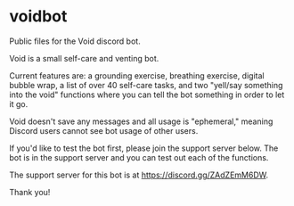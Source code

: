 # voidbot

Public files for the Void discord bot.

Void is a small self-care and venting bot.

Current features are: a grounding exercise, breathing exercise, digital bubble wrap, a list of over 40 self-care tasks, and two "yell/say something into the void" functions where you can tell the bot something in order to let it go.

Void doesn't save any messages and all usage is "ephemeral," meaning Discord users cannot see bot usage of other users.

If you'd like to test the bot first, please join the support server below. The bot is in the support server and you can test out each of the functions.

The support server for this bot is at https://discord.gg/ZAdZEmM6DW.

Thank you!
